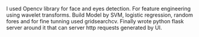 I used Opencv library for face and eyes detection. For feature engineering using wavelet transforms. Build Model by SVM, logistic regression, random fores and for fine tunning
used gridsearchcv. Finally wrote python flask server around it that can server http requests generated by UI.
